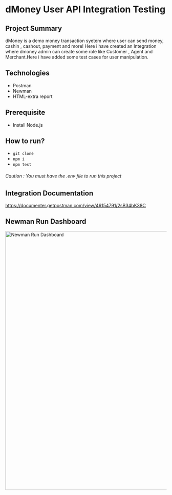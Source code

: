 # dMoney User API Integration Testing

## Project Summary
dMoney is a demo money transaction syetem where user can send money, cashin , cashout, payment and more! Here i have created an Integration where dmoney admin can create some role like Customer , Agent and Merchant.Here i have added some test cases for user manipulation.

## Technologies 
- Postman
- Newman
- HTML-extra report
  
## Prerequisite
- Install Node.js

## How to run?
- ``` git clone ```
- ``` npm i ```
- ``` npm test ```

###### Caution : You must have the .env file to run this project

## Integration Documentation
https://documenter.getpostman.com/view/46154791/2sB34bK38C


## Newman Run Dashboard
<img width="786" height="807" alt="Newman Run Dashboard" src="https://github.com/user-attachments/assets/ae8594a4-33aa-420c-969e-502af5ad3522" />

